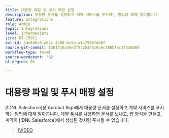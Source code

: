 ```yaml
---
title: 대용량 파일 및 푸시 매핑 설정
description: 대용량 문서를 설정하고 계약 서비스를 푸시하는 방법에 대해 알아봅니다.
feature: Integrations
role: Admin
topic: Integrations
level: Intermediate
jira: KT-15911
exl-id: 6dc846c6-a64c-4488-bc5e-a1c7509fdb0f
source-git-commit: f3017163d6edf5c2b3e3c6c6c388bf4c1f338084
workflow-type: tm+mt
source-wordcount: '62'
ht-degree: 0%

---
```


# 대용량 파일 및 푸시 매핑 설정

[!DNL Salesforce]용 Acrobat Sign에서 대용량 문서를 설정하고 계약 서비스를 푸시하는 방법에 대해 알아봅니다. 계약 푸시를 사용하면 문서를 보내고, 웹 양식을 만들고, 계약이 [!DNL Salesforce]에서 생성된 것처럼 푸시될 수 있습니다.

>[!VIDEO](https://video.tv.adobe.com/v/3455784?quality=12&learn=on&hidetitle=true&captions=kor)
